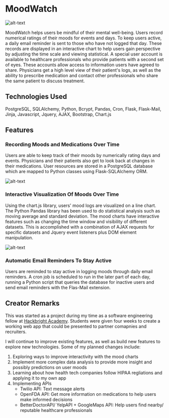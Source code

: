 # MoodWatch
![alt-text](https://github.com/qwnpng/moodwatch/blob/master/screenshots/index.JPG)

MoodWatch helps users be mindful of their mental well-being. Users record numerical ratings of their moods for events and days. To keep users active, a daily email reminder is sent to those who have not logged that day. These records are displayed in an interactive chart to help users gain perspective by adjusting the time scale and viewing statistical. A special user account is available to healthcare professionals who provide patients with a second set of eyes. These accounts allow access to information users have agreed to share. Physicians get a high level view of their patient's logs, as well as the ability to prescribe medication and contact other professionals who share the same patient to discuss treatment.

## Technologies Used
PostgreSQL, SQLAlchemy, Python, Bcrypt, Pandas, Cron, Flask, Flask-Mail, Jinja, Javascript, Jquery, AJAX, Bootstrap, Chart.js

## Features
### Recording Moods and Medications Over Time
Users are able to keep track of their moods by numerically rating days and events. Physicians and their patients also get to look back at changes in their medications. User resources are stored in a PostgreSQL database which are mapped to Python classes using Flask-SQLAlchemy ORM.

![alt-text](https://github.com/qwnpng/moodwatch/blob/master/screenshots/log_event.gif)

### Interactive Visualization Of Moods Over Time
Using the chart.js library, users' mood logs are visualized on a line chart. The Python Pandas library has been used to do statistical analysis such as moving average and standard deviation. The mood charts have interactive features such as changing the time window and visibility of different datasets. This is accomplished with a combination of AJAX requests for specific datasets and Jquery event listeners plus DOM element manipulation.

![alt-text](https://github.com/qwnpng/moodwatch/blob/master/screenshots/interactive_chart.gif)

### Automatic Email Reminders To Stay Active
Users are reminded to stay active in logging moods through daily email reminders. A cron job is scheduled to run in the later part of each day, running a Python script that queries the database for inactive users and send email reminders with the Flas-Mail extension. 

## Creator Remarks
This was started as a project during my time as a software engineering fellow at [Hackbright Academy](https://hackbrightacademy.com/). Students were given four weeks to create a working web app that could be presented to partner comapnies and recruiters. 

I will continue to improve existing features, as well as build new features to explore new technologies.
Some of my planned changes include:
<ol>
    <li>Exploring ways to improve interactivity with the mood charts</li>
    <li>Implement more complex data analysis to provide more insight and possibly predictions on user moods</li>
    <li>Learning about how health tech companies follow HIPAA regliations and applying it to my own app</li>
    <li>Implementing APIs
        <ul>
            <li>Twilio API: Text message alerts</li>
            <li>OpenFDA API: Get more information on medications to help users make informed decisions</li>
            <li>BetterDoctorAPI/ YelpAPI + GoogleMaps API: Help users find nearby/ reputable healthcare professionals</li>
        </ul>
    </li>
</ol>
